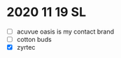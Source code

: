 # 2020 11 19 SL

- [ ] acuvue oasis is my contact brand
- [ ] cotton buds
- [x] zyrtec

<!--
Abbreviation Key
-->
